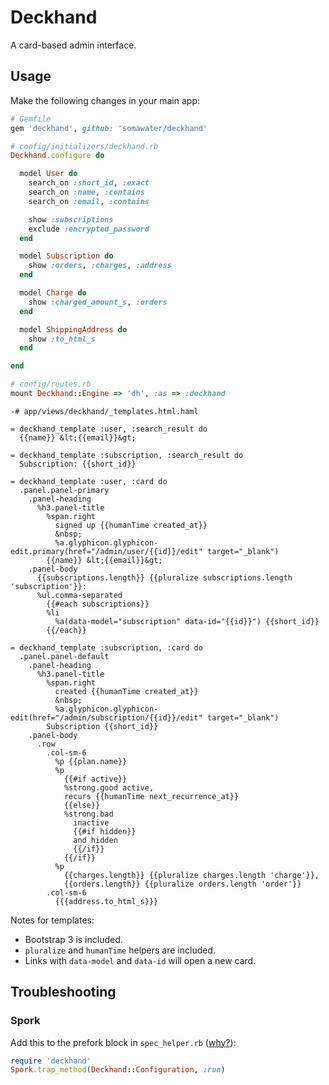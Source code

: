 # Deckhand

A card-based admin interface.


## Usage

Make the following changes in your main app:

```ruby
# Gemfile
gem 'deckhand', github: 'somawater/deckhand'
```

```ruby
# config/initializers/deckhand.rb
Deckhand.configure do

  model User do
    search_on :short_id, :exact
    search_on :name, :contains
    search_on :email, :contains

    show :subscriptions
    exclude :encrypted_password
  end

  model Subscription do
    show :orders, :charges, :address
  end

  model Charge do
    show :charged_amount_s, :orders
  end

  model ShippingAddress do
    show :to_html_s
  end

end
```

```ruby
# config/routes.rb
mount Deckhand::Engine => 'dh', :as => :deckhand
```

```haml
-# app/views/deckhand/_templates.html.haml

= deckhand_template :user, :search_result do
  {{name}} &lt;{{email}}&gt;

= deckhand_template :subscription, :search_result do
  Subscription: {{short_id}}

= deckhand_template :user, :card do
  .panel.panel-primary
    .panel-heading
      %h3.panel-title
        %span.right
          signed up {{humanTime created_at}}
          &nbsp;
          %a.glyphicon.glyphicon-edit.primary(href="/admin/user/{{id}}/edit" target="_blank")
        {{name}} &lt;{{email}}&gt;
    .panel-body
      {{subscriptions.length}} {{pluralize subscriptions.length 'subscription'}}:
      %ul.comma-separated
        {{#each subscriptions}}
        %li
          %a(data-model="subscription" data-id="{{id}}") {{short_id}}
        {{/each}}

= deckhand_template :subscription, :card do
  .panel.panel-default
    .panel-heading
      %h3.panel-title
        %span.right
          created {{humanTime created_at}}
          &nbsp;
          %a.glyphicon.glyphicon-edit(href="/admin/subscription/{{id}}/edit" target="_blank")
        Subscription {{short_id}}
    .panel-body
      .row
        .col-sm-6
          %p {{plan.name}}
          %p
            {{#if active}}
            %strong.good active,
            recurs {{humanTime next_recurrence_at}}
            {{else}}
            %strong.bad
              inactive
              {{#if hidden}}
              and hidden
              {{/if}}
            {{/if}}
          %p
            {{charges.length}} {{pluralize charges.length 'charge'}},
            {{orders.length}} {{pluralize orders.length 'order'}}
        .col-sm-6
          {{{address.to_html_s}}}

```

Notes for templates:
 * Bootstrap 3 is included.
 * `pluralize` and `humanTime` helpers are included.
 * Links with `data-model` and `data-id` will open a new card.


## Troubleshooting

### Spork

Add this to the prefork block in `spec_helper.rb` ([why?](https://github.com/sporkrb/spork/wiki/Spork.trap_method-Jujitsu)):

```ruby
require 'deckhand'
Spork.trap_method(Deckhand::Configuration, :run)
```
